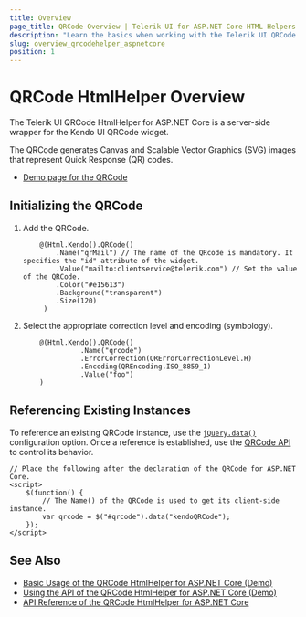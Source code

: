 ```yaml
---
title: Overview
page_title: QRCode Overview | Telerik UI for ASP.NET Core HTML Helpers
description: "Learn the basics when working with the Telerik UI QRCode HtmlHelper for ASP.NET Core (MVC 6 or ASP.NET Core MVC)."
slug: overview_qrcodehelper_aspnetcore
position: 1
---
```


# QRCode HtmlHelper Overview

The Telerik UI QRCode HtmlHelper for ASP.NET Core is a server-side wrapper for the Kendo UI QRCode widget.

The QRCode generates Canvas and Scalable Vector Graphics (SVG) images that represent Quick Response (QR) codes.

* [Demo page for the QRCode](https://demos.telerik.com/aspnet-core/qrcode/index)

## Initializing the QRCode

1. Add the QRCode.

    ```
        @(Html.Kendo().QRCode()
            .Name("qrMail") // The name of the QRcode is mandatory. It specifies the "id" attribute of the widget.
            .Value("mailto:clientservice@telerik.com") // Set the value of the QRCode.
            .Color("#e15613")
            .Background("transparent")
            .Size(120)
         )
    ```

1. Select the appropriate correction level and encoding (symbology).

    ```
        @(Html.Kendo().QRCode()
                  .Name("qrcode")
                  .ErrorCorrection(QRErrorCorrectionLevel.H)
                  .Encoding(QREncoding.ISO_8859_1)
                  .Value("foo")
        )
    ```

## Referencing Existing Instances

To reference an existing QRCode instance, use the [`jQuery.data()`](https://api.jquery.com/jQuery.data/) configuration option. Once a reference is established, use the [QRCode API](/api/qrcode) to control its behavior.

    // Place the following after the declaration of the QRCode for ASP.NET Core.
    <script>
        $(function() {
            // The Name() of the QRCode is used to get its client-side instance.
            var qrcode = $("#qrcode").data("kendoQRCode");
        });
    </script>

## See Also

* [Basic Usage of the QRCode HtmlHelper for ASP.NET Core (Demo)](https://demos.telerik.com/aspnet-core/qrcode/index)
* [Using the API of the QRCode HtmlHelper for ASP.NET Core (Demo)](https://demos.telerik.com/aspnet-core/qrcode/api)
* [API Reference of the QRCode HtmlHelper for ASP.NET Core](/api/qrcode)
